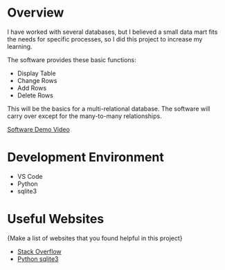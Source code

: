 # Overview

I have worked with several databases, but I believed a small data mart fits the needs for specific processes, so I did this project to increase my learning.

The software provides these basic functions:
- Display Table
- Change Rows 
- Add Rows
- Delete Rows

This will be the basics for a multi-relational database. The software will carry over except for the many-to-many relationships.


[Software Demo Video](https://youtu.be/bPP1E2cO5jAe)

# Development Environment

- VS Code
- Python
- sqlite3


# Useful Websites

{Make a list of websites that you found helpful in this project}
* [Stack Overflow](http://stackoverflow.com/)
* [Python sqlite3](https://docs.python.org/3/library/sqlite3.html)

